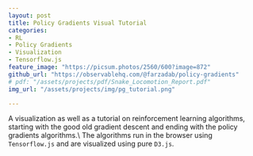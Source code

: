 ```yaml
---
layout: post
title: Policy Gradients Visual Tutorial
categories:
- RL
- Policy Gradients
- Visualization
- Tensorflow.js
feature_image: "https://picsum.photos/2560/600?image=872"
github_url: "https://observablehq.com/@farzadab/policy-gradients"
# pdf: "/assets/projects/pdf/Snake_Locomotion_Report.pdf"
img_url: "/assets/projects/img/pg_tutorial.png"

---
```


A visualization as well as a tutorial on reinforcement learning algorithms, starting with the good old gradient descent and ending with the policy gradients algorithms.\\
The algorithms run in the browser using `Tensorflow.js` and are visualized using pure `D3.js`.